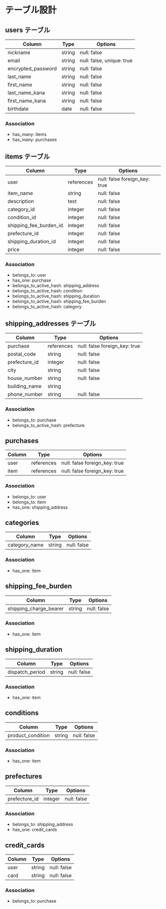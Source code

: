 # テーブル設計

## users テーブル
| Column             | Type   | Options                   |
| ------------------ | ------ | ------------------------- |
| nickname           | string | null: false               |
| email              | string | null: false, unique: true |
| encrypted_password | string | null: false               |
| last_name          | string | null: false               |
| first_name         | string | null: false               |
| last_name_kana     | string | null: false               |
| first_name_kana    | string | null: false               |
| birthdate          | date   | null: false               |

### Association
- has_many: items
- has_many: purchases


## items テーブル
| Column                    | Type       | Options                       |
| ------------------------- | ---------- | ----------------------------- |
| user                      | references | null: false foreign_key: true |
| item_name                 | string     | null: false                   |
| description               | text       | null: false                   |
| category_id               | integer    | null: false                   |
| condition_id              | integer    | null: false                   |
| shipping_fee_burden_id    | integer    | null: false                   |
| prefecture_id             | integer    | null: false                   |
| shipping_duration_id      | integer    | null: false                   |
| price                     | integer    | null: false                   |

### Association
- belongs_to: user
- has_one: purchase
- belongs_to_active_hash: shipping_address
- belongs_to_active_hash: condition
- belongs_to_active_hash: shipping_duration
- belongs_to_active_hash: shipping_fee_burden
- belongs_to_active_hash: category


## shipping_addresses テーブル
| Column                 | Type       | Options                       |
| ---------------------- | ---------- | ----------------------------- |
| purchase               | references | null: false foreign_key: true |
| postal_code            | string     | null: false                   |
| prefecture_id          | integer    | null: false                   |
| city                   | string     | null: false                   |
| house_number           | string     | null: false                   |
| building_name          | string     |                               |
| phone_number           | string     | null: false                   |

### Association
- belongs_to: purchase
- belongs_to_active_hash: prefecture


## purchases
| Column                 | Type       | Options                       |
| ---------------------- | ---------- | ----------------------------- |
| user                   | references | null: false foreign_key: true |
| item                   | references | null: false foreign_key: true |

### Association
- belongs_to: user
- belongs_to: item
- has_one: shipping_address


## categories
| Column                 | Type      | Options     |
| ---------------------- | --------- | ----------- |
| category_name          | string    | null: false |

### Association
- has_one: item


## shipping_fee_burden
| Column                 | Type      | Options     |
| ---------------------- | --------- | ----------- |
| shipping_charge_bearer | string    | null: false |

### Association
- has_one: item


## shipping_duration
| Column                 | Type      | Options     |
| ---------------------- | --------- | ----------- |
| dispatch_period        | string    | null: false |

### Association
- has_one: item


## conditions
| Column                 | Type      | Options     |
| ---------------------- | --------- | ----------- |
| product_condition      | string    | null: false |

### Association
- has_one: item


## prefectures
| Column                 | Type      | Options     |
| ---------------------- | --------- | ----------- |
| prefecture_id          | integer   | null: false |

### Association
- belongs_to: shipping_address
- has_one: credit_cards


## credit_cards
| Column                 | Type      | Options                       |
| ---------------------- | --------- | ----------------------------- |
| user                   | string    | null: false                   |
| card                   | string    | null: false                   |

### Association
- belongs_to: purchase
